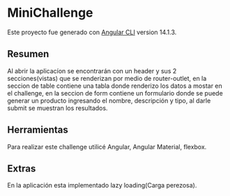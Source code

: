 # MiniChallenge

Este proyecto fue generado con [Angular CLI](https://github.com/angular/angular-cli) version 14.1.3.

## Resumen

Al abrir la aplicacíon se encontrarán con un header y sus 2 secciones(vistas) que se renderizan por medio de router-outlet, en la seccion de table contiene una tabla donde renderizo los datos a mostar en el challenge, en la seccion de form contiene un formulario donde se puede generar un producto ingresando el nombre, descripción y tipo, al darle submit se muestran los resultados.

## Herramientas

Para realizar este challenge utilicé Angular, Angular Material, flexbox.

## Extras

En la aplicación esta implementado lazy loading(Carga perezosa).

